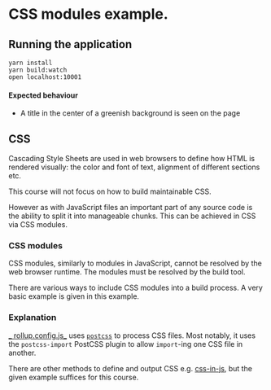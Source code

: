 # CSS modules example.

## Running the application

```
yarn install
yarn build:watch
open localhost:10001
```

#### Expected behaviour

* A title in the center of a greenish background is seen on the page

## CSS

Cascading Style Sheets are used in web browsers to define how HTML is rendered visually: the color and font of text,
alignment of different sections etc.

This course will not focus on how to build maintainable CSS.

However as with JavaScript files an important part of any source code is the ability to split it into manageable chunks.
This can be achieved in CSS via CSS modules.

### CSS modules

CSS modules, similarly to modules in JavaScript, cannot be resolved by the web browser runtime. The modules must be
resolved by the build tool.

There are various ways to include CSS modules into a build process. A very basic example is given in this example.

### Explanation

[_
rollup.config.js_](https://github.com/urmastalimaa/interactive-frontend-development/tree/master/lecture_1/rollup.config.js)
uses [`postcss`][postcss] to process CSS files. Most notably, it uses the
`postcss-import` PostCSS plugin to allow `import`-ing one CSS file in another.

There are other methods to define and output CSS e.g. [css-in-js][css-in-js], but the given example suffices for this
course.

[postcss]: https://github.com/postcss/postcss

[css-in-js]: https://cssinjs.org

